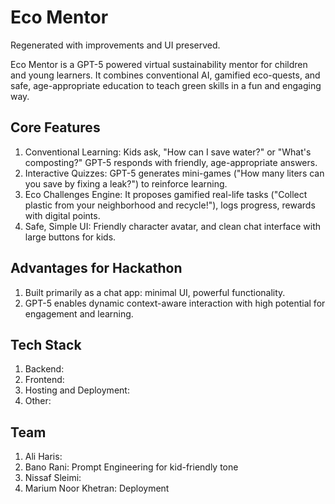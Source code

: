 # Eco Mentor

Regenerated with improvements and UI preserved.

Eco Mentor is a GPT-5 powered virtual sustainability mentor for children and young learners. It combines conventional AI, gamified eco-quests, and safe, age-appropriate education to teach green skills in a fun and engaging way.

## Core Features
1. Conventional Learning: Kids ask, "How can I save water?" or "What's composting?" GPT-5 responds with friendly, age-appropriate answers.
2. Interactive Quizzes: GPT-5 generates mini-games ("How many liters can you save by fixing a leak?") to reinforce learning.
3. Eco Challenges Engine: It proposes gamified real-life tasks ("Collect plastic from your neighborhood and recycle!"), logs progress, rewards with digital points.
4. Safe, Simple UI: Friendly character avatar, and clean chat interface with large buttons for kids.

## Advantages for Hackathon
1. Built primarily as a chat app: minimal UI, powerful functionality.
2. GPT-5 enables dynamic context-aware interaction with high potential for engagement and learning.

## Tech Stack
1. Backend:
2. Frontend:
3. Hosting and Deployment:
4. Other:

## Team
1. Ali Haris:
2. Bano Rani: Prompt Engineering for kid-friendly tone
3. Nissaf Sleimi:
4. Marium Noor Khetran: Deployment
